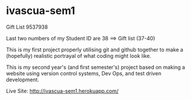 # ivascua-sem1
Gift List
9537938

Last two numbers of my Student ID are 38 ==> Gift list (37-40)


This is my first project properly utilising git and github together to make a (hopefully) realistic portrayal of what coding might look like.

This is my second year's (and first semester's) project based on making a website using version control systems, Dev Ops, and test driven development.

Live Site: http://ivascua-sem1.herokuapp.com/
